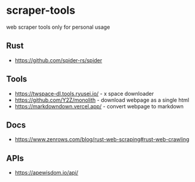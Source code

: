 # scraper-tools

web scraper tools only for personal usage

## Rust

* <https://github.com/spider-rs/spider>

## Tools

* <https://twspace-dl.tools.ryusei.io/> - x space downloader
* <https://github.com/Y2Z/monolith> - download webpage as a single html
* <https://markdowndown.vercel.app/> - convert webpage to markdown

## Docs

* <https://www.zenrows.com/blog/rust-web-scraping#rust-web-crawling>

## APIs

* <https://apewisdom.io/api/>

